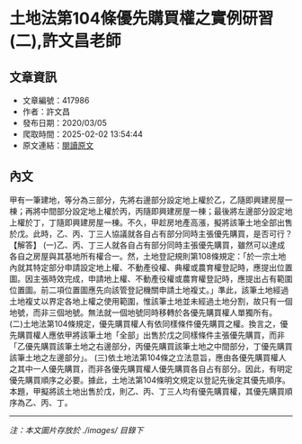 # 土地法第104條優先購買權之實例研習(二),許文昌老師

## 文章資訊
- 文章編號：417986
- 作者：許文昌
- 發布日期：2020/03/05
- 爬取時間：2025-02-02 13:54:44
- 原文連結：[閱讀原文](https://real-estate.get.com.tw/Columns/detail.aspx?no=417986)

## 內文
甲有一筆建地，等分為三部分，先將右邊部分設定地上權於乙，乙隨即興建房屋一棟；再將中間部分設定地上權於丙，丙隨即興建房屋一棟；最後將左邊部分設定地上權於丁，丁隨即興建房屋一棟。不久，甲趁房地產高漲，擬將該筆土地全部出售於戊。此時，乙、丙、丁三人協議就各自占有部分同時主張優先購買，是否可行？
【解答】
(一)乙、丙、丁三人就各自占有部分同時主張優先購買，雖然可以達成各自之房屋與其基地所有權合一。然，土地登記規則第108條規定：「於一宗土地內就其特定部分申請設定地上權、不動產役權、典權或農育權登記時，應提出位置圖。因主張時效完成，申請地上權、不動產役權或農育權登記時，應提出占有範圍位置圖。前二項位置圖應先向該管登記機關申請土地複丈。」準此，該筆土地經過土地複丈以界定各地上權之使用範圍，惟該筆土地並未經過土地分割，故只有一個地號，而非三個地號。無法就一個地號同時移轉於各優先購買權人單獨所有。
(二)土地法第104條規定，優先購買權人有依同樣條件優先購買之權。換言之，優先購買權人應依甲將該筆土地「全部」出售於戊之同樣條件主張優先購買，而非「乙優先購買該筆土地之右邊部分，丙優先購買該筆土地之中間部分，丁優先購買該筆土地之左邊部分」。
(三)依土地法第104條之立法意旨，應由各優先購買權人之其中一人優先購買，而非各優先購買權人優先購買各自占有部分。因此，有明定優先購買順序之必要。據此，土地法第104條明文規定以登記先後定其優先順序。本題，甲擬將該土地出售於戊，則乙、丙、丁三人均有優先購買權，其優先購買順序為乙、丙、丁。

---
*注：本文圖片存放於 ./images/ 目錄下*
